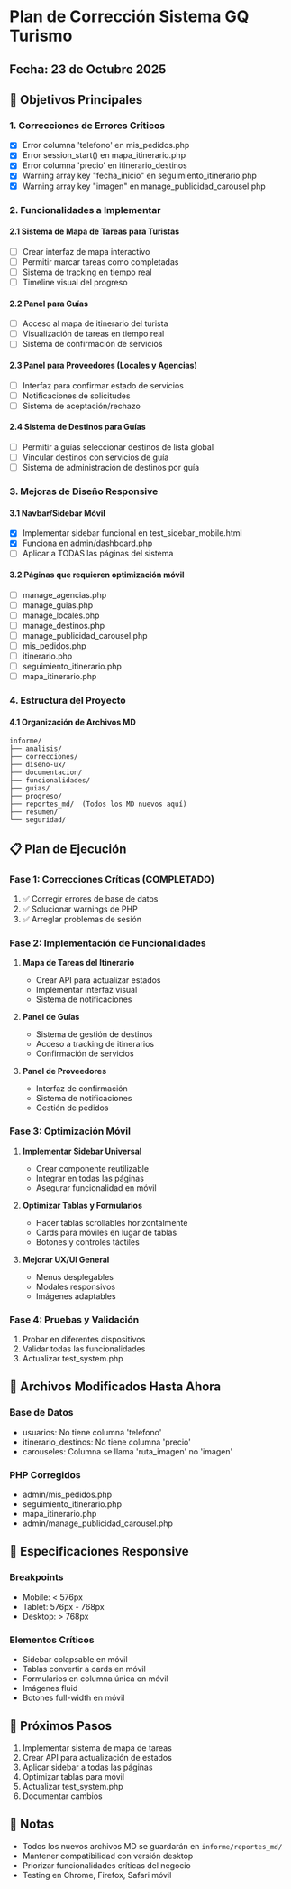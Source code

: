 # Plan de Corrección Sistema GQ Turismo
## Fecha: 23 de Octubre 2025

## 🎯 Objetivos Principales

### 1. Correcciones de Errores Críticos
- [x] Error columna 'telefono' en mis_pedidos.php
- [x] Error session_start() en mapa_itinerario.php
- [x] Error columna 'precio' en itinerario_destinos
- [x] Warning array key "fecha_inicio" en seguimiento_itinerario.php
- [x] Warning array key "imagen" en manage_publicidad_carousel.php

### 2. Funcionalidades a Implementar

#### 2.1 Sistema de Mapa de Tareas para Turistas
- [ ] Crear interfaz de mapa interactivo
- [ ] Permitir marcar tareas como completadas
- [ ] Sistema de tracking en tiempo real
- [ ] Timeline visual del progreso

#### 2.2 Panel para Guías
- [ ] Acceso al mapa de itinerario del turista
- [ ] Visualización de tareas en tiempo real
- [ ] Sistema de confirmación de servicios

#### 2.3 Panel para Proveedores (Locales y Agencias)
- [ ] Interfaz para confirmar estado de servicios
- [ ] Notificaciones de solicitudes
- [ ] Sistema de aceptación/rechazo

#### 2.4 Sistema de Destinos para Guías
- [ ] Permitir a guías seleccionar destinos de lista global
- [ ] Vincular destinos con servicios de guía
- [ ] Sistema de administración de destinos por guía

### 3. Mejoras de Diseño Responsive

#### 3.1 Navbar/Sidebar Móvil
- [x] Implementar sidebar funcional en test_sidebar_mobile.html
- [x] Funciona en admin/dashboard.php
- [ ] Aplicar a TODAS las páginas del sistema

#### 3.2 Páginas que requieren optimización móvil
- [ ] manage_agencias.php
- [ ] manage_guias.php
- [ ] manage_locales.php
- [ ] manage_destinos.php
- [ ] manage_publicidad_carousel.php
- [ ] mis_pedidos.php
- [ ] itinerario.php
- [ ] seguimiento_itinerario.php
- [ ] mapa_itinerario.php

### 4. Estructura del Proyecto

#### 4.1 Organización de Archivos MD
```
informe/
├── analisis/
├── correcciones/
├── diseno-ux/
├── documentacion/
├── funcionalidades/
├── guias/
├── progreso/
├── reportes_md/  (Todos los MD nuevos aquí)
├── resumen/
└── seguridad/
```

## 📋 Plan de Ejecución

### Fase 1: Correcciones Críticas (COMPLETADO)
1. ✅ Corregir errores de base de datos
2. ✅ Solucionar warnings de PHP
3. ✅ Arreglar problemas de sesión

### Fase 2: Implementación de Funcionalidades
1. **Mapa de Tareas del Itinerario**
   - Crear API para actualizar estados
   - Implementar interfaz visual
   - Sistema de notificaciones

2. **Panel de Guías**
   - Sistema de gestión de destinos
   - Acceso a tracking de itinerarios
   - Confirmación de servicios

3. **Panel de Proveedores**
   - Interfaz de confirmación
   - Sistema de notificaciones
   - Gestión de pedidos

### Fase 3: Optimización Móvil
1. **Implementar Sidebar Universal**
   - Crear componente reutilizable
   - Integrar en todas las páginas
   - Asegurar funcionalidad en móvil

2. **Optimizar Tablas y Formularios**
   - Hacer tablas scrollables horizontalmente
   - Cards para móviles en lugar de tablas
   - Botones y controles táctiles

3. **Mejorar UX/UI General**
   - Menus desplegables
   - Modales responsivos
   - Imágenes adaptables

### Fase 4: Pruebas y Validación
1. Probar en diferentes dispositivos
2. Validar todas las funcionalidades
3. Actualizar test_system.php

## 🔧 Archivos Modificados Hasta Ahora

### Base de Datos
- usuarios: No tiene columna 'telefono'
- itinerario_destinos: No tiene columna 'precio'
- carouseles: Columna se llama 'ruta_imagen' no 'imagen'

### PHP Corregidos
- admin/mis_pedidos.php
- seguimiento_itinerario.php
- mapa_itinerario.php
- admin/manage_publicidad_carousel.php

## 📱 Especificaciones Responsive

### Breakpoints
- Mobile: < 576px
- Tablet: 576px - 768px
- Desktop: > 768px

### Elementos Críticos
- Sidebar colapsable en móvil
- Tablas convertir a cards en móvil
- Formularios en columna única en móvil
- Imágenes fluid
- Botones full-width en móvil

## 🚀 Próximos Pasos

1. Implementar sistema de mapa de tareas
2. Crear API para actualización de estados
3. Aplicar sidebar a todas las páginas
4. Optimizar tablas para móvil
5. Actualizar test_system.php
6. Documentar cambios

## 📝 Notas

- Todos los nuevos archivos MD se guardarán en `informe/reportes_md/`
- Mantener compatibilidad con versión desktop
- Priorizar funcionalidades críticas del negocio
- Testing en Chrome, Firefox, Safari móvil
